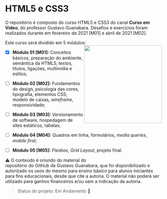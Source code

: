 # HTML5 e CSS3

O repositório é composto do curso HTML5 e CSS3 do canal **Curso em Vídeo**, do professor Gustavo Guanabara. Desafios e exercícios foram realizados durante em fevereiro de 2021 [M01] e abril de 2021 [M02].

Este curso será dividido em 5 módulos:<img src="C:\workspace\curso-em-video\HTML-CSS-2020\mascote-html5.png" width="250" align="right"/>

- [x] **Módulo 01 [M01]:** Conceitos básicos, preparação do ambiente, semântica da HTML5, textos, títulos, ligações, multimídia e estilos;
- [ ] **Módulo 02 [M02]:** Fundamentos do design, psicologia das cores, tipografia, elementos CSS, modelo de caixas, *wireframe*, responsividade;
- [ ] **Módulo 03 [M03]:** Versionamento de software, hospedagem de sites estáticos, tabelas;
- [ ] **Módulo 04 [M04]:** Quadros em linha, formulários, *media queries*, *mobile first*;
- [ ] **Módulo 05 [M05]:** *Flexbox*, *Grid Layout*, projeto final.



:warning: O conteúdo é oriundo do material do <a href="https://gustavoguanabara.github.io" style="text-decoration:none">repositório do GitHub de Gustavo Guanabara</a>, que foi disponibilizado e autorizado os usos do mesmo para ensino básico para alunos iniciantes para fins educacionais, desde que cite a autoria. O material não poderá ser utilizado para ganhos financeiros e/ou sem a indicação da autoria.



> Status do projeto: Em Andamento :pencil:



